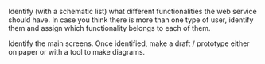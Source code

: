 Identify (with a schematic list) what different functionalities the web service should have. In case you think there is more than one type of user, identify them and assign which functionality belongs to each of them.

Identify the main screens. Once identified, make a draft / prototype either on paper or with a tool to make diagrams.
